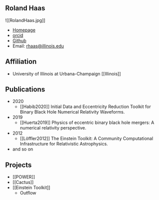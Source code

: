 ## Roland Haas

![[RolandHaas.jpg]]

* [Homepage](http://gravity.ncsa.illinois.edu/people/rhaas/)
* [orcid](https://orcid.org/0000-0003-1424-6178)
* [Github](https://github.com/rhaas80)
* Email: rhaas@illinois.edu

## Affiliation

* University of Illinois at Urbana-Champaign [[Illinois]]

## Publications

- 2020
	- [[Habib2020]] Initial Data and Eccentricity Reduction Toolkit for Binary Black Hole Numerical Relativity Waveforms.
- 2019
	- [[Huerta2019]] Physics of eccentric binary black hole mergers: A numerical relativity perspective.
- 2012
	- [[Löffler2012]] The Einstein Toolkit: A Community Computational Infrastructure for Relativistic Astrophysics.
- and so on

## Projects

- [[POWER]]
- [[Cactus]]
- [[Einstein Toolkit]]
	- Outflow